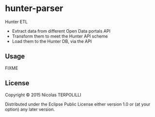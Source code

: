 # hunter-parser

Hunter ETL
 * Extract data from different Open Data portals API
 * Transform them to meet the Hunter API scheme
 * Load them to the Hunter DB, via the API

## Usage

FIXME

## License

Copyright © 2015 Nicolas TERPOLILLI

Distributed under the Eclipse Public License either version 1.0 or (at
your option) any later version.
